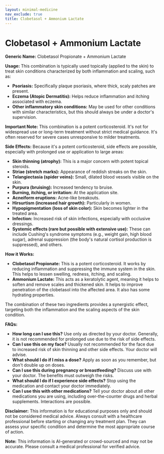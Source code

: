 ```yaml
---
layout: minimal-medicine
nav_exclude: true
title: Clobetasol + Ammonium Lactate
---
```


# Clobetasol + Ammonium Lactate

**Generic Name:** Clobetasol Propionate + Ammonium Lactate

**Usage:** This combination is typically used topically (applied to the skin) to treat skin conditions characterized by both inflammation and scaling, such as:

* **Psoriasis:**  Specifically plaque psoriasis, where thick, scaly patches are present.
* **Eczema (Atopic Dermatitis):**  Helps reduce inflammation and itching associated with eczema.
* **Other inflammatory skin conditions:**  May be used for other conditions with similar characteristics, but this should always be under a doctor's supervision.

**Important Note:** This combination is a potent corticosteroid. It's not for widespread use or long-term treatment without strict medical guidance.  It's often reserved for severe cases unresponsive to milder treatments.


**Side Effects:**  Because it's a potent corticosteroid, side effects are possible, especially with prolonged use or application to large areas:

* **Skin thinning (atrophy):**  This is a major concern with potent topical steroids.
* **Striae (stretch marks):**  Appearance of reddish streaks on the skin.
* **Telangiectasia (spider veins):**  Small, dilated blood vessels visible on the skin.
* **Purpura (bruising):** Increased tendency to bruise.
* **Burning, itching, or irritation:** At the application site.
* **Acneiform eruptions:** Acne-like breakouts.
* **Hirsurtism (increased hair growth):** Particularly in women.
* **Hypopigmentation (loss of skin color):**  Skin becomes lighter in the treated area.
* **Infection:**  Increased risk of skin infections, especially with occlusive dressings.
* **Systemic effects (rare but possible with extensive use):**  These can include Cushing's syndrome symptoms (e.g., weight gain, high blood sugar), adrenal suppression (the body's natural cortisol production is suppressed), and others.

**How it Works:**

* **Clobetasol Propionate:** This is a potent corticosteroid. It works by reducing inflammation and suppressing the immune system in the skin.  This helps to lessen swelling, redness, itching, and scaling.
* **Ammonium Lactate:** This acts as a keratolytic agent, meaning it helps to soften and remove scales and thickened skin.  It helps to improve penetration of the clobetasol into the affected area.  It also has some hydrating properties.

The combination of these two ingredients provides a synergistic effect, targeting both the inflammation and the scaling aspects of the skin condition.

**FAQs:**

* **How long can I use this?**  Use only as directed by your doctor.  Generally, it is not recommended for prolonged use due to the risk of side effects.
* **Can I use this on my face?**  Usually not recommended for the face due to increased risk of skin thinning and other side effects.  Your doctor will advise.
* **What should I do if I miss a dose?**  Apply as soon as you remember, but don't double up on doses.
* **Can I use this during pregnancy or breastfeeding?**  Discuss use with your doctor.  The benefits must outweigh the risks.
* **What should I do if I experience side effects?**  Stop using the medication and contact your doctor immediately.
* **Can I use this with other medications?** Tell your doctor about all other medications you are using, including over-the-counter drugs and herbal supplements.  Interactions are possible.


**Disclaimer:** This information is for educational purposes only and should not be considered medical advice.  Always consult with a healthcare professional before starting or changing any treatment plan.  They can assess your specific condition and determine the most appropriate course of action.


**Note:** This information is AI-generated or crowd-sourced and may not be accurate. Please consult a medical professional for verified advice.